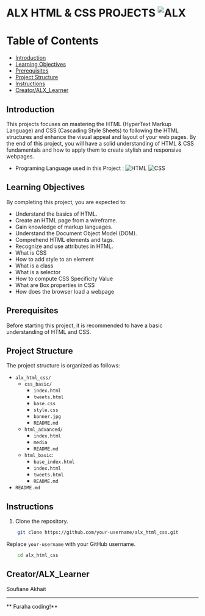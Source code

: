 #  ALX HTML & CSS PROJECTS  ![ALX](alx-logo.png/html_advanced/media/alx-logo.png)


# Table of Contents

- [Introduction](#introduction)
- [Learning Objectives](#learning-objectives)
- [Prerequisites](#prerequisites)
- [Project Structure](#project-structure)
- [Instructions](#Instructions)
- [Creator/ALX_Learner](#Creator/ALX_Learner)


## Introduction

This projects focuses on mastering the HTML (HyperText Markup Language) and CSS (Cascading Style Sheets) to following the HTML structures and enhance the visual appeal and layout of your web pages. By the end of this project, you will have a solid understanding of HTML & CSS fundamentals and how to apply them to create stylish and responsive webpages.

- Programing Language used in this Project : 
![HTML](https://img.shields.io/badge/HTML-5-orange)
![CSS](https://img.shields.io/badge/CSS-3-blue)

## Learning Objectives

By completing this project, you are expected to:

- Understand the basics of HTML.
- Create an HTML page from a wireframe.
- Gain knowledge of markup languages.
- Understand the Document Object Model (DOM).
- Comprehend HTML elements and tags.
- Recognize and use attributes in HTML.
- What is CSS
- How to add style to an element
- What is a class
- What is a selector
- How to compute CSS Specificity Value
- What are Box properties in CSS
- How does the browser load a webpage

## Prerequisites

Before starting this project, it is recommended to have a basic understanding of HTML and CSS.

## Project Structure

The project structure is organized as follows:

- `alx_html_css/`
    - `css_basic/`
        - `index.html` 
        - `tweets.html`
        - `base.css` 
        - `style.css` 
        - `banner.jpg`
        - `README.md` 
    - `html_advanced/`
        - `index.html` 
        - `media` 
        - `README.md`
    - `html_basic`:
        - `base_index.html`
        - `index.html`
        - `tweets.html`
        - `README.md`
- `README.md`


## Instructions

1. Clone the repository.

```bash
    git clone https://github.com/your-username/alx_html_css.git
```

Replace `your-username` with your GitHub username.


```bash
    cd alx_html_css
```


## Creator/ALX_Learner

Soufiane Akhait

---

** Furaha coding!**